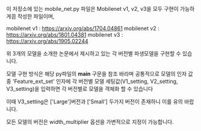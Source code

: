 이 저장소에 있는 mobile_net.py 파일은
Mobilenet v1, v2, v3을 모두 구현이 가능하게끔 작성한 파일이며,

mobilenet v1 : https://arxiv.org/abs/1704.04861
mobilenet v2 : https://arxiv.org/abs/1801.04381
mobilenet v3 : https://arxiv.org/abs/1905.02244

위 3개의 모델을 소개한 논문에서 제시하고 있는
각 버전별 파생모델을 구현할 수 있습니다.

모델 구현 방식은 해당 py파일의 __main__ 구문을 참조 바라며
공통적으로 모델의 인자 값 중 'Feature_ext_set' 인자에
각 버전별 모델 세팅값(V1_setting, V2_setting, V3_setting)을 입력하면
각 버전별로 모델을 객체화 할 수 있습니다

이때 V3_setting은 ['Large']버전과 ['Small'] 두가지 버전이 존재하니 이를 유의 바랍니다.

모든 모델의 버전은 width_multiplier 옵션을 가변적으로 지정이 가능합니다.
